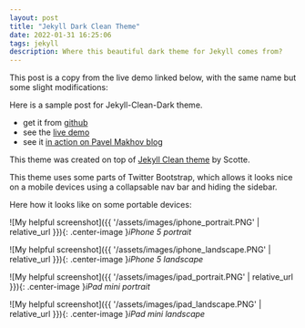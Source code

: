 ```yaml
---
layout: post
title: "Jekyll Dark Clean Theme"
date: 2022-01-31 16:25:06
tags: jekyll
description: Where this beautiful dark theme for Jekyll comes from?
---
```


This post is a copy from the live demo linked below, with the same name but some slight modifications:

Here is a sample post for Jekyll-Clean-Dark theme. 

* get it from [github](https://github.com/streetturtle/jekyll-clean-dark)
* see the [live demo](http://pavelmakhov.com/jekyll-clean-dark)
* see it [in action on Pavel Makhov blog](http://pavelmakhov.com)

This theme was created on top of [Jekyll Clean theme](https://scotte.github.io) by Scotte.

This theme uses some parts of Twitter Bootstrap, which allows it looks nice on a mobile devices using a collapsable nav bar and hiding the sidebar.

Here how it looks like on some portable devices:

![My helpful screenshot]({{ '/assets/images/iphone_portrait.PNG' | relative_url }}){: .center-image }*iPhone 5 portrait*

![My helpful screenshot]({{ '/assets/images/iphone_landscape.PNG' | relative_url }}){: .center-image }*iPhone 5 landscape*

![My helpful screenshot]({{ '/assets/images/ipad_portrait.PNG' | relative_url }}){: .center-image }*iPad mini portrait*

![My helpful screenshot]({{ '/assets/images/ipad_landscape.PNG' | relative_url }}){: .center-image }*iPad mini landscape*

